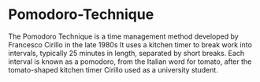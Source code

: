 # Pomodoro-Technique
The Pomodoro Technique is a time management method developed by Francesco Cirillo in the late 1980s It uses a kitchen timer to break work into intervals, typically 25 minutes in length, separated by short breaks. Each interval is known as a pomodoro, from the Italian word for tomato, after the tomato-shaped kitchen timer Cirillo used as a university student.
